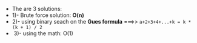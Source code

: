 * The are 3 solutions:
* 1)- Brute force solution: **O(n)**
* 2)- using binary seach on the **Gues formula** ===>> `a+2+3+4+...+k = k * (k + 1) / 2`
*  3)- using the math: O(1)